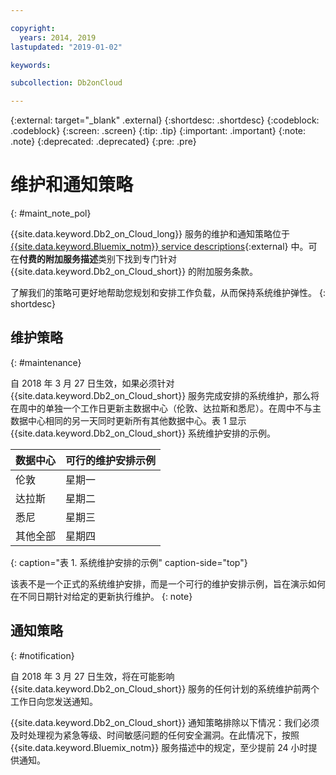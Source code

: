 ```yaml
---

copyright:
  years: 2014, 2019
lastupdated: "2019-01-02"

keywords: 

subcollection: Db2onCloud

---
```


<!-- Attribute definitions --> 
{:external: target="_blank" .external}
{:shortdesc: .shortdesc}
{:codeblock: .codeblock}
{:screen: .screen}
{:tip: .tip}
{:important: .important}
{:note: .note}
{:deprecated: .deprecated}
{:pre: .pre}

# 维护和通知策略
{: #maint_note_pol}

{{site.data.keyword.Db2_on_Cloud_long}} 服务的维护和通知策略位于 [{{site.data.keyword.Bluemix_notm}} service descriptions](http://www.ibm.com/software/sla/sladb.nsf/sla/bm?OpenDocument){:external} 中。可在**付费的附加服务描述**类别下找到专门针对 {{site.data.keyword.Db2_on_Cloud_short}} 的附加服务条款。 

了解我们的策略可更好地帮助您规划和安排工作负载，从而保持系统维护弹性。
{: shortdesc}

## 维护策略
{: #maintenance}

自 2018 年 3 月 27 日生效，如果必须针对 {{site.data.keyword.Db2_on_Cloud_short}} 服务完成安排的系统维护，那么将在周中的单独一个工作日更新主数据中心（伦敦、达拉斯和悉尼）。在周中不与主数据中心相同的另一天同时更新所有其他数据中心。表 1 显示 {{site.data.keyword.Db2_on_Cloud_short}} 系统维护安排的示例。

| 数据中心 | 可行的维护安排示例 |
|-------------|-----------------------------|
| 伦敦 | 星期一 |
| 达拉斯 | 星期二 |
| 悉尼 | 星期三 |
| 其他全部 | 星期四 |
{: caption="表 1. 系统维护安排的示例" caption-side="top"}

该表不是一个正式的系统维护安排，而是一个可行的维护安排示例，旨在演示如何在不同日期针对给定的更新执行维护。
{: note}

## 通知策略
{: #notification}

自 2018 年 3 月 27 日生效，将在可能影响 {{site.data.keyword.Db2_on_Cloud_short}} 服务的任何计划的系统维护前两个工作日向您发送通知。 

{{site.data.keyword.Db2_on_Cloud_short}} 通知策略排除以下情况：我们必须及时处理视为紧急等级、时间敏感问题的任何安全漏洞。在此情况下，按照 {{site.data.keyword.Bluemix_notm}} 服务描述中的规定，至少提前 24 小时提供通知。
